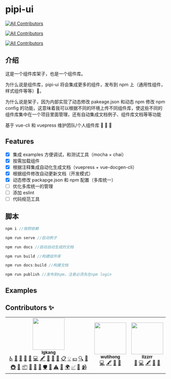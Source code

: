 # pipi-ui

<!-- ALL-CONTRIBUTORS-BADGE:START - Do not remove or modify this section -->
[![All Contributors](https://img.shields.io/badge/all_contributors-3-orange.svg?style=flat-square)](#contributors-)
<!-- ALL-CONTRIBUTORS-BADGE:END -->
<!-- ALL-CONTRIBUTORS-BADGE:START - Do not remove or modify this section -->

[![All Contributors](https://img.shields.io/badge/all_contributors-0-orange.svg?style=flat-square)](#contributors-)

<!-- ALL-CONTRIBUTORS-BADGE:END -->
<!-- ALL-CONTRIBUTORS-BADGE:START - Do not remove or modify this section -->

[![All Contributors](https://img.shields.io/badge/all_contributors-0-orange.svg?style=flat-square)](#contributors-)

<!-- ALL-CONTRIBUTORS-BADGE:END -->

## 介绍

这是一个组件库架子，也是一个组件库。

为什么说是组件库，pipi-ui 将会集成更多的组件，发布到 npm 上（通用性组件，样式组件等等）:crocodile:。

为什么说是架子，因为内部实现了动态修改 pakeage.json 和动态 npm 修改 npm config 的功能，这意味着我可以根据不同的环境上传不同组件库，使这些不同的组件库集中在一个项目里面管理，还有自动集成文档例子、组件库文档等等功能

基于 vue-cli 和 vuepress 维护团队/个人组件库 :yellow_heart: :yellow_heart: :yellow_heart:

## Features

- [x] 集成 examples 方便调试，和测试工具（mocha + chai）
- [x] 按需加载组件
- [x] 根据注释集成自动化生成文档（vuepress + vue-docgen-cli）
- [x] 根据组件修改自动更新文档（开发模式）
- [x] 动态修改 packapge.json 和 npm 配置（多库统一）
- [ ] 优化多库统一的管理
- [ ] 添加 eslint
- [ ] 代码规范工具

## 脚本

```js
npm i //按照依赖

npm run serve //启动例子

npm run docs //启动自动生成的文档

npm run build //构建组件库

npm run docs:build //构建文档

npm run publish //发布到npm，注意必须先在npm login
```
## Examples

## Contributors ✨

<!-- ALL-CONTRIBUTORS-LIST:START - Do not remove or modify this section -->
<!-- prettier-ignore-start -->
<!-- markdownlint-disable -->
<table>
  <tr>
    <td align="center"><a href="https://github.com/lgkang"><img src="https://avatars2.githubusercontent.com/u/36944726?v=4" width="100px;" alt=""/><br /><sub><b>lgkang</b></sub></a><br /><a href="#a11y-lgkang" title="Accessibility">️️️️♿️</a> <a href="#question-lgkang" title="Answering Questions">💬</a> <a href="#blog-lgkang" title="Blogposts">📝</a> <a href="https://github.com/lgkang/pipi-ui/issues?q=author%3Algkang" title="Bug reports">🐛</a> <a href="#business-lgkang" title="Business development">💼</a> <a href="https://github.com/lgkang/pipi-ui/commits?author=lgkang" title="Code">💻</a> <a href="#content-lgkang" title="Content">🖋</a> <a href="#data-lgkang" title="Data">🔣</a> <a href="#design-lgkang" title="Design">🎨</a> <a href="https://github.com/lgkang/pipi-ui/commits?author=lgkang" title="Documentation">📖</a> <a href="#eventOrganizing-lgkang" title="Event Organizing">📋</a> <a href="#example-lgkang" title="Examples">💡</a> <a href="#financial-lgkang" title="Financial">💵</a> <a href="#fundingFinding-lgkang" title="Funding Finding">🔍</a> <a href="#ideas-lgkang" title="Ideas, Planning, & Feedback">🤔</a> <a href="#infra-lgkang" title="Infrastructure (Hosting, Build-Tools, etc)">🚇</a> <a href="#maintenance-lgkang" title="Maintenance">🚧</a> <a href="#platform-lgkang" title="Packaging/porting to new platform">📦</a> <a href="#plugin-lgkang" title="Plugin/utility libraries">🔌</a> <a href="#projectManagement-lgkang" title="Project Management">📆</a> <a href="https://github.com/lgkang/pipi-ui/pulls?q=is%3Apr+reviewed-by%3Algkang" title="Reviewed Pull Requests">👀</a> <a href="#security-lgkang" title="Security">🛡️</a> <a href="#talk-lgkang" title="Talks">📢</a> <a href="https://github.com/lgkang/pipi-ui/commits?author=lgkang" title="Tests">⚠️</a> <a href="#tool-lgkang" title="Tools">🔧</a> <a href="#translation-lgkang" title="Translation">🌍</a> <a href="#tutorial-lgkang" title="Tutorials">✅</a> <a href="#userTesting-lgkang" title="User Testing">📓</a> <a href="#video-lgkang" title="Videos">📹</a></td>
    <td align="center"><a href="https://github.com/wutihong"><img src="https://avatars3.githubusercontent.com/u/24377930?v=4" width="100px;" alt=""/><br /><sub><b>wutihong</b></sub></a><br /><a href="https://github.com/lgkang/pipi-ui/commits?author=wutihong" title="Code">💻</a> <a href="#content-wutihong" title="Content">🖋</a> <a href="#data-wutihong" title="Data">🔣</a> <a href="https://github.com/lgkang/pipi-ui/commits?author=wutihong" title="Documentation">📖</a></td>
    <td align="center"><a href="https://github.com/llzzrr"><img src="https://avatars2.githubusercontent.com/u/40113712?v=4" width="100px;" alt=""/><br /><sub><b>llzzrr</b></sub></a><br /><a href="#business-llzzrr" title="Business development">💼</a> <a href="https://github.com/lgkang/pipi-ui/commits?author=llzzrr" title="Code">💻</a> <a href="#content-llzzrr" title="Content">🖋</a> <a href="#data-llzzrr" title="Data">🔣</a> <a href="https://github.com/lgkang/pipi-ui/commits?author=llzzrr" title="Documentation">📖</a></td>
  </tr>
</table>

<!-- markdownlint-enable -->
<!-- prettier-ignore-end -->
<!-- ALL-CONTRIBUTORS-LIST:END -->
